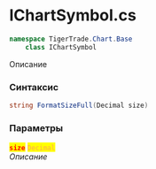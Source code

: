 
# IChartSymbol.cs
```csharp
namespace TigerTrade.Chart.Base  
    class IChartSymbol
```

Описание

### Синтаксис
```csharp
string FormatSizeFull(Decimal size)
```

### Параметры  
<mark style="color:red;">**`size`**</mark> <mark style="color: rgb(255, 166, 87);">`Decimal`</mark>  
 *Описание*  
  

                    
                    